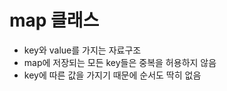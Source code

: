 map 클래스
=============
* key와 value를 가지는 자료구조
* map에 저장되는 모든 key들은 중복을 허용하지 않음
* key에 따른 값을 가지기 때문에 순서도 딱히 없음
